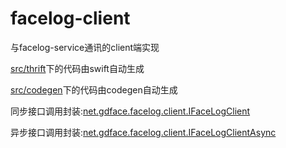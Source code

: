 # facelog-client

与facelog-service通讯的client端实现

[src/thrift](src/thrift)下的代码由swift自动生成

[src/codegen](src/codegen)下的代码由codegen自动生成

同步接口调用封装:[net.gdface.facelog.client.IFaceLogClient](src/main/java/net/gdface/facelog/client/IFaceLogClient.java)

异步接口调用封装:[net.gdface.facelog.client.IFaceLogClientAsync](src/main/java/net/gdface/facelog/client/IFaceLogClientAsync.java)

